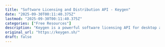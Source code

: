 ```yaml
---
title: "Software Licensing and Distribution API - Keygen"
date: "2025-09-30T00:11:40.375Z"
lastmod: "2025-09-30T00:11:40.375Z"
categories: ["Free Resources"]
description: "Keygen is a powerful software licensing API for desktop apps, on-premise software and other software products written in Go, Rust, JS, C/C++, C#, Swift, Java, Kotlin and more."
original_url: "https://keygen.sh/"
draft: false
---
```


